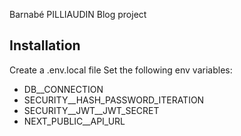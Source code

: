Barnabé PILLIAUDIN Blog project

## Installation

Create a .env.local file
Set the following env variables:

- DB\_\_CONNECTION
- SECURITY\_\_HASH_PASSWORD_ITERATION
- SECURITY\_\_JWT\_\_JWT_SECRET
- NEXT_PUBLIC\_\_API_URL

